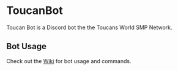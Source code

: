# ToucanBot
Toucan Bot is a Discord bot the the Toucans World SMP Network.

## Bot Usage
Check out the [Wiki](https://github.com/PecanTheToucan/ToucanBot/wiki) for bot usage and commands.
